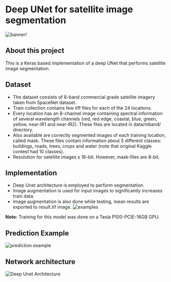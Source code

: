 # Deep UNet for satellite image segmentation

![banner](https://i.imgur.com/hjITfpc.png)!

## About this project
This is a Keras based implementation of a deep UNet that performs satellite image segmentation.

## Dataset
* The dataset consists of 8-band commercial grade satellite imagery taken from SpaceNet dataset.
* Train collection contains few tiff files for each of the 24 locations.
* Every location has an 8-channel image containing spectral information of several wavelength channels (red, red edge, coastal, blue, green, yellow, near-IR1 and near-IR2). These files are located in data/mband/ directory.
* Also available are correctly segmented images of each training location, called mask. These files contain information about 5 different classes: buildings, roads, trees, crops and water (note that original Kaggle contest had 10 classes).
* Resolution for satellite images s 16-bit. However, mask-files are 8-bit.

## Implementation
* Deep Unet architecture is employed to perform segmentation.
* Image augmentation is used for input images to significantly increases train data.
* Image augmentation is also done while testing, mean results are exported to result.tif image.
![examples](https://i.imgur.com/34lq5bD.jpg)

**Note:** Training for this model was done on a Tesla P100-PCIE-16GB GPU.

## Prediction Example
![prediction example](https://i.imgur.com/CalIxTU.png)

## Network architecture
![Deep Unet Architecture](https://i.imgur.com/zX1r5Rx.png)
